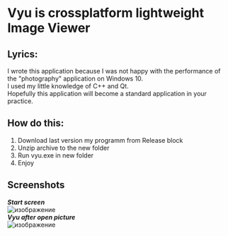 # Vyu is crossplatform lightweight Image Viewer

## Lyrics:
I wrote this application because I was not happy with the performance of the "photography" application on Windows 10. <br>
I used my little knowledge of C++ and Qt. <br>
Hopefully this application will become a standard application in your practice.

## How do this:
1. Download last version my programm from Release block
2. Unzip archive to the new folder
3. Run vyu.exe in new folder
4. Enjoy

## Screenshots
***Start screen***
<br>
![изображение](https://user-images.githubusercontent.com/35633190/124517539-e2155000-ddec-11eb-82a1-c61c693bcf4b.png)
<br>
***Vyu after open picture***
<br>
![изображение](https://user-images.githubusercontent.com/35633190/124517560-f1949900-ddec-11eb-86a9-3f9c4b6c12bc.png)
